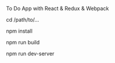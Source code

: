 To Do App with React & Redux & Webpack

cd /path/to/...

npm install

npm run build

npm run dev-server